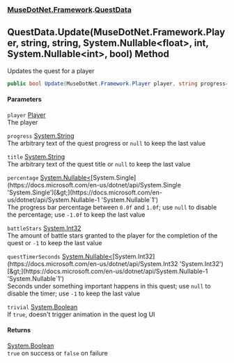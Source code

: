 ### [MuseDotNet.Framework](./MuseDotNet-Framework.md 'MuseDotNet.Framework').[QuestData](./QuestData.md 'MuseDotNet.Framework.QuestData')
## QuestData.Update(MuseDotNet.Framework.Player, string, string, System.Nullable&lt;float&gt;, int, System.Nullable&lt;int&gt;, bool) Method
Updates the quest for a player  
```csharp
public bool Update(MuseDotNet.Framework.Player player, string progress=null, string title=null, System.Nullable<float> percentage=-1f, int battleStars=-1, System.Nullable<int> questTimerSeconds=-1, bool trivial=false);
```
#### Parameters
<a name='MuseDotNet-Framework-QuestData-Update(MuseDotNet-Framework-Player_string_string_System-Nullable-float-_int_System-Nullable-int-_bool)-player'></a>
`player` [Player](./Player.md 'MuseDotNet.Framework.Player')  
The player  
  
<a name='MuseDotNet-Framework-QuestData-Update(MuseDotNet-Framework-Player_string_string_System-Nullable-float-_int_System-Nullable-int-_bool)-progress'></a>
`progress` [System.String](https://docs.microsoft.com/en-us/dotnet/api/System.String 'System.String')  
The arbitrary text of the quest progress or `null` to keep the last value  
  
<a name='MuseDotNet-Framework-QuestData-Update(MuseDotNet-Framework-Player_string_string_System-Nullable-float-_int_System-Nullable-int-_bool)-title'></a>
`title` [System.String](https://docs.microsoft.com/en-us/dotnet/api/System.String 'System.String')  
The arbitrary text of the quest title or `null` to keep the last value  
  
<a name='MuseDotNet-Framework-QuestData-Update(MuseDotNet-Framework-Player_string_string_System-Nullable-float-_int_System-Nullable-int-_bool)-percentage'></a>
`percentage` [System.Nullable&lt;](https://docs.microsoft.com/en-us/dotnet/api/System.Nullable-1 'System.Nullable`1')[System.Single](https://docs.microsoft.com/en-us/dotnet/api/System.Single 'System.Single')[&gt;](https://docs.microsoft.com/en-us/dotnet/api/System.Nullable-1 'System.Nullable`1')  
The progress bar percentage between `0.0f` and `1.0f`; use `null` to disable the percentage; use `-1.0f` to keep the last value  
  
<a name='MuseDotNet-Framework-QuestData-Update(MuseDotNet-Framework-Player_string_string_System-Nullable-float-_int_System-Nullable-int-_bool)-battleStars'></a>
`battleStars` [System.Int32](https://docs.microsoft.com/en-us/dotnet/api/System.Int32 'System.Int32')  
The amount of battle stars granted to the player for the completion of the quest or `-1` to keep the last value  
  
<a name='MuseDotNet-Framework-QuestData-Update(MuseDotNet-Framework-Player_string_string_System-Nullable-float-_int_System-Nullable-int-_bool)-questTimerSeconds'></a>
`questTimerSeconds` [System.Nullable&lt;](https://docs.microsoft.com/en-us/dotnet/api/System.Nullable-1 'System.Nullable`1')[System.Int32](https://docs.microsoft.com/en-us/dotnet/api/System.Int32 'System.Int32')[&gt;](https://docs.microsoft.com/en-us/dotnet/api/System.Nullable-1 'System.Nullable`1')  
Seconds under something important happens in this quest; use `null` to disable the timer; use `-1` to keep the last value  
  
<a name='MuseDotNet-Framework-QuestData-Update(MuseDotNet-Framework-Player_string_string_System-Nullable-float-_int_System-Nullable-int-_bool)-trivial'></a>
`trivial` [System.Boolean](https://docs.microsoft.com/en-us/dotnet/api/System.Boolean 'System.Boolean')  
If `true`, doesn't trigger animation in the quest log UI  
  
#### Returns
[System.Boolean](https://docs.microsoft.com/en-us/dotnet/api/System.Boolean 'System.Boolean')  
`true` on success or `false` on failure  
